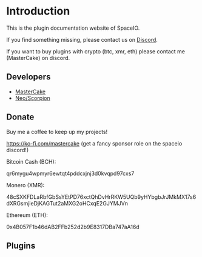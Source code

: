 # Introduction

This is the plugin documentation website of SpaceIO.

If you find something missing, please contact us on [Discord](https://discord.spaceio.xyz/).

If you want to buy plugins with crypto (btc, xmr, eth) please contact me (MasterCake) on discord.

## Developers

* [MasterCake](https://www.spigotmc.org/members/mastercake.29634/)
* [Neo/Scorpion](https://www.spigotmc.org/members/scorpion.40073/)

## Donate

Buy me a coffee to keep up my projects!

https://ko-fi.com/mastercake (get a fancy sponsor role on the spaceio discord!)

Bitcoin Cash (BCH):

qr6mygu4wpmyr6ewtqt4pddcxjnj3d0kvqpd97cxs7

Monero (XMR):

48cSXKFDLaRbfGbSsYEtPD76xctQhDvHrRKW5UQb9yHYbgbJrJMkMX17s6dXRGsmjieDjKAGTut2aMXG2oHCxqE2GJYMJVn

Ethereum (ETH):

0x4B057F1b46dAB2FFb252d2b9E8317DBa747aA16d


## Plugins

<Icon src="advancedoregen.jpg" caption="AdvancedOreGen" href="../plugin/advancedoregen/"></Icon>
<Icon src="safarinet.jpg" caption="SafariNet" href="../plugin/safarinet/"></Icon>
<Icon src="dropedit2.jpg" caption="DropEdit2" href="../plugin/dropedit2/"></Icon>
<Icon src="customoregen.jpg" caption="CustomOreGen" href="../plugin/customoregen/"></Icon>
<Icon src="serverpolls.jpg" caption="ServerPolls" href="../plugin/serverpolls/"></Icon>
<Icon src="ushop.jpg" caption="uShop" href="../plugin/ushop/"></Icon>
